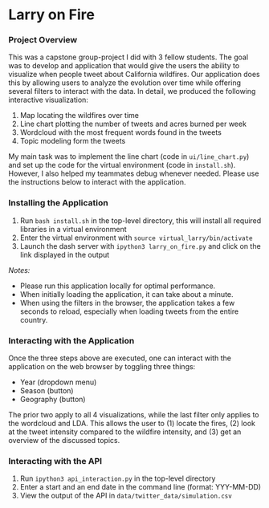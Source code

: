 # Larry on Fire

### Project Overview

This was a capstone group-project I did with 3 fellow students. The goal was to develop and application that would give the users the ability to visualize when people tweet about California wildfires. Our application does this by allowing users to analyze the evolution over time while offering several filters to interact with the data. In detail, we produced the following interactive visualization:

1. Map locating the wildfires over time
2. Line chart plotting the number of tweets and acres burned per week
3. Wordcloud with the most frequent words found in the tweets
4. Topic modeling form the tweets

My main task was to implement the line chart (code in `ui/line_chart.py`) and set up the code for the virtual environment (code in `install.sh`). However, I also helped my teammates debug whenever needed. Please use the instructions below to interact with the application.

### Installing the Application

1. Run `bash install.sh` in the top-level directory, this will install all required libraries in a virtual environment
2. Enter the virtual environment with `source virtual_larry/bin/activate`
3. Launch the dash server with `ipython3 larry_on_fire.py` and click on the link displayed in the output

*Notes:*
* Please run this application locally for optimal performance.
* When initially loading the application, it can take about a minute.
* When using the filters in the browser, the application takes a few seconds to reload, especially when loading tweets from the entire country.

### Interacting with the Application

Once the three steps above are executed, one can interact with the application on the web browser by toggling three things:

* Year (dropdown menu)
* Season (button)
* Geography (button)

The prior two apply to all 4 visualizations, while the last filter only applies to the wordcloud and LDA. This allows the user to (1) locate the fires, (2) look at the tweet intensity compared to the wildfire intensity, and (3) get an overview of the discussed topics.

### Interacting with the API

1. Run `ipython3 api_interaction.py` in the top-level directory
2. Enter a start and an end date in the command line (format: YYY-MM-DD)
3. View the output of the API in `data/twitter_data/simulation.csv`
